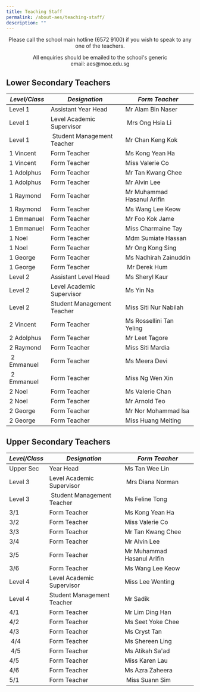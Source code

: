 ```yaml
---
title: Teaching Staff
permalink: /about-aes/teaching-staff/
description: ""
---
```

<p style="text-align:center;">Please call the school main hotline (6572 9100) if you wish to speak to any one of the teachers.</p>

<p style="text-align:center;">All enquiries should be emailed to the school's generic email: aes@moe.edu.sg</p>

Lower Secondary Teachers
------------------------

| _**Level/Class**_ | _**Designation**_| _**Form Teacher**_ |
| -------- | -------- | -------- |
| Level 1     | Assistant Year Head     | Mr Alam Bin Naser   |
| Level 1    | Level Academic Supervisor    |  Mrs Ong Hsia Li     |
| Level 1   |  Student Management Teacher     | Mr Chan Keng Kok   |
| 1 Vincent     |Form Teacher  | Ms Kong Yean Ha   |
| 1 Vincent   | Form Teacher  | Miss Valerie Co     |
| 1 Adolphus   | Form Teacher    | Mr Tan Kwang Chee   |
| 1 Adolphus   | Form Teacher  | Mr Alvin Lee     |
| 1 Raymond   | Form Teacher  | Mr Muhammad Hasanul Arifin   |
| 1 Raymond    |Form Teacher     | Ms Wang Lee Keow   |
| 1 Emmanuel  | Form Teacher     | Mr Foo Kok Jame   |
|1 Emmanuel     | Form Teacher     | Miss Charmaine Tay   |
|1 Noel  | Form Teacher     |Mdm Sumiate Hassan   |
| 1 Noel  | Form Teacher     | Mr Ong Kong Sing  |
| 1 George     | Form Teacher   | Ms Nadhirah Zainuddin   |
| 1 George     | Form Teacher    |  Mr Derek Hum   |
| Level 2   | Assistant Level Head| Ms Sheryl Kaur     |
| Level 2    | Level Academic Supervisor   | Ms Yin Na   |
| Level 2   |Student Management Teacher   | Miss Siti Nur Nabilah |
| 2 Vincent     |Form Teacher    | Ms Rossellini Tan Yeling   |
| 2 Adolphus     | Form Teacher    | Mr Leet Tagore     |
| 2 Raymond | Form Teacher     |Miss Siti Mardia |
|  2 Emmanuel     | Form Teacher     | Ms Meera Devi  |
| 2 Emmanuel  | Form Teacher     | Miss Ng Wen Xin |
| 2 Noel     | Form Teacher     | Ms Valerie Chan    |
| 2 Noel    | Form Teacher     | Mr Arnold Teo   |
| 2 George     | Form Teacher    | Mr Nor Mohammad Isa   |
| 2 George   | Form Teacher    | Miss Huang Meiting  |
	
</p>
	
Upper Secondary Teachers
------------------------
| _**Level/Class**_ | _**Designation**_| _**Form Teacher**_ |
| -------- | -------- | -------- |
| Upper Sec    | Year Head     | Ms Tan Wee Lin   |
| Level 3   | Level Academic Supervisor    |  Mrs Diana Norman    |
| Level 3  |  Student Management Teacher     | Ms Feline Tong  |
| 3/1    |Form Teacher  | Ms Kong Yean Ha   |
| 3/2   | Form Teacher  | Miss Valerie Co     |
| 3/3  | Form Teacher    | Mr Tan Kwang Chee   |
| 3/4   | Form Teacher  | Mr Alvin Lee     |
| 3/5   | Form Teacher  | Mr Muhammad Hasanul Arifin   |
| 3/6  | Form Teacher     | Ms Wang Lee Keow   |
| Level 4    | Level Academic Supervisor   | Miss Lee Wenting   |
| Level 4   |Student Management Teacher   | Mr Sadik |
| 4/1    |Form Teacher    | Mr Lim Ding Han  |
| 4/2   | Form Teacher    | Ms Seet Yoke Chee    |
| 4/3 | Form Teacher     |Ms Cryst Tan |
|  4/4    | Form Teacher     | Ms Shereen Ling |
| 4/5 | Form Teacher     | Ms Atikah Sa'ad|
| 4/5    | Form Teacher     | Miss Karen Lau   |
| 4/6    | Form Teacher     | Ms Azra Zaheera  |
| 5/1     | Form Teacher    |  Miss Suann Sim  |